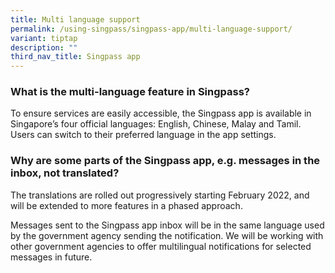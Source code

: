 ```yaml
---
title: Multi language support
permalink: /using-singpass/singpass-app/multi-language-support/
variant: tiptap
description: ""
third_nav_title: Singpass app
---
```

<h3>What is the multi-language feature in Singpass?</h3>
<p>To ensure services are easily accessible, the Singpass app is available
in Singapore’s four official languages: English, Chinese, Malay and Tamil.
Users can switch to their preferred language in the app settings.</p>
<h3>Why are some parts of the Singpass app, e.g. messages in the inbox, not translated?</h3>
<p>The translations are rolled out progressively starting February 2022,
and will be extended to more features in a phased approach.</p>
<p>Messages sent to the Singpass app inbox will be in the same language used
by the government agency sending the notification. We will be working with
other government agencies to offer multilingual notifications for selected
messages in future.</p>